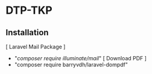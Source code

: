 # DTP-TKP
## Installation
[ Laravel Mail Package ]
- "<i>composer require illuminate/mail</i>"
[ Download PDF ]
- "composer require barryvdh/laravel-dompdf"
